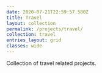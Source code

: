 ```yaml
---
date: 2020-07-21T22:59:57.580Z
title: Travel
layout: collection
permalink: /projects/travel/
collection: travel
entries_layout: grid
classes: wide
---
```

Collection of travel related projects.
